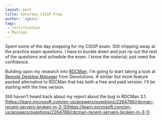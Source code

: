 ```yaml
---
layout: post
title: Saturday CISSP Prep
author: 'ogmini'
tags:
 - Certification
 - Musings
---
```


Spent some of the day prepping for my CISSP exam. Still chipping away at the practice exam questions. I have to buckle down and just rip out the rest of the questions and schedule the exam. I know the material; just need the confidence.

Building upon my research into [RDCMan](https://ogmini.github.io/research). I'm going to start taking a look at [Remote Desktop Manager](https://devolutions.net/remote-desktop-manager/) from Devolutions. A similar but more feature packed alternative to RDCMan that has both a free and paid version. I'll be starting with the free version.

Still haven't heard back about my report about the bug in RDCMan 3.1. [https://learn.microsoft.com/en-us/answers/questions/2264786/rdcman-recent-servers-broken-in-3-1](https://learn.microsoft.com/en-us/answers/questions/2264786/rdcman-recent-servers-broken-in-3-1)
